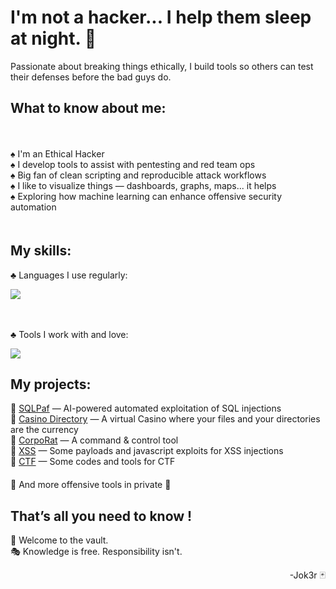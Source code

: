 # I'm not a hacker... I help them sleep at night. 🔐
Passionate about breaking things ethically, I build tools so others can test their defenses before the bad guys do.

## What to know about me:
ㅤ

♠️ I'm an Ethical Hacker    
♠️ I develop tools to assist with pentesting and red team ops  
♠️ Big fan of clean scripting and reproducible attack workflows  
♠️ I like to visualize things — dashboards, graphs, maps... it helps  
♠️ Exploring how machine learning can enhance offensive security automation  
ㅤ

## My skills:
♣️ Languages I use regularly:
<p align="left">
  <img src="https://skillicons.dev/icons?i=python,bash,powershell,c,java,php,html,css,js,mysql,arduino&perline=11" />
</p>
ㅤ

♣️ Tools I work with and love:
<p align="left">
  <img src="https://skillicons.dev/icons?i=kali,raspberrypi,vscode,git,github,nodejs,docker,kubernetes&perline=10" />
</p>

## My projects:
🎲 [SQLPaf](https://github.com/Vault-of-Jok3r/SQLPaf) — AI-powered automated exploitation of SQL injections    
🎲 [Casino Directory](https://github.com/Vault-of-Jok3r/casino-directory) — A virtual Casino where your files and your directories are the currency    
🎲 [CorpoRat](https://github.com/Vault-of-Jok3r/CorpoRat) — A command & control tool    
🎲 [XSS](https://github.com/Vault-of-Jok3r/XSS) — Some payloads and javascript exploits for XSS injections   
🎲 [CTF](https://github.com/Vault-of-Jok3r/CTF) — Some codes and tools for CTF   
ㅤ    
🎲 And more offensive tools in private 👀    

## That’s all you need to know !

🎰 Welcome to the vault.  
🎭 Knowledge is free. Responsibility isn't.

<p align=right>-Jok3r 🃏</p>
